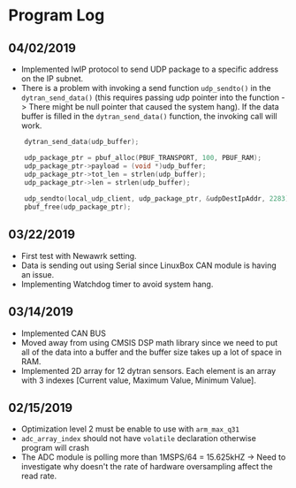 # Program Log
## 04/02/2019
* Implemented lwIP protocol to send UDP package to a specific address on the IP subnet.
* There is a problem with invoking a send function `udp_sendto()` in the `dytran_send_data()` (this requires passing udp pointer into the function -> There might be null pointer that caused the system hang). If the data buffer is filled in the `dytran_send_data()` function, the invoking call will work. 
```C
    dytran_send_data(udp_buffer);                                               // Data packaged is filled in this function

    udp_package_ptr = pbuf_alloc(PBUF_TRANSPORT, 100, PBUF_RAM);
    udp_package_ptr->payload = (void *)udp_buffer;
    udp_package_ptr->tot_len = strlen(udp_buffer);
    udp_package_ptr->len = strlen(udp_buffer);
    
    udp_sendto(local_udp_client, udp_package_ptr, &udpDestIpAddr, 2283);        // Invoking the sending method here
    pbuf_free(udp_package_ptr);
```
## 03/22/2019
* First test with Newawrk setting.
* Data is sending out using Serial since LinuxBox CAN module is having an issue.
* Implementing Watchdog timer to avoid system hang.

## 03/14/2019
* Implemented CAN BUS
* Moved away from using CMSIS DSP math library since we need to put all of the data into a buffer and the buffer size takes up a lot of space in RAM. 
* Implemented 2D array for 12 dytran sensors. Each element is an array with 3 indexes [Current value, Maximum Value, Minimum Value].

## 02/15/2019
* Optimization level 2 must be enable to use with `arm_max_q31`
* `adc_array_index` should not have `volatile` declaration otherwise program will crash
* The ADC module is polling more than 1MSPS/64 = 15.625kHZ -> Need to investigate why doesn't the rate of hardware oversampling affect the read rate.
  